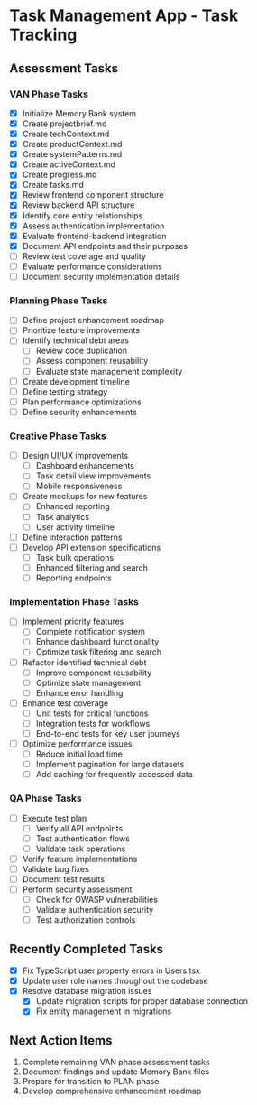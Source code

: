 # Task Management App - Task Tracking

## Assessment Tasks

### VAN Phase Tasks
- [x] Initialize Memory Bank system
- [x] Create projectbrief.md
- [x] Create techContext.md
- [x] Create productContext.md
- [x] Create systemPatterns.md
- [x] Create activeContext.md
- [x] Create progress.md
- [x] Create tasks.md
- [x] Review frontend component structure
- [x] Review backend API structure
- [x] Identify core entity relationships
- [x] Assess authentication implementation
- [x] Evaluate frontend-backend integration
- [x] Document API endpoints and their purposes
- [ ] Review test coverage and quality
- [ ] Evaluate performance considerations
- [ ] Document security implementation details

### Planning Phase Tasks
- [ ] Define project enhancement roadmap
- [ ] Prioritize feature improvements
- [ ] Identify technical debt areas
  - [ ] Review code duplication
  - [ ] Assess component reusability
  - [ ] Evaluate state management complexity
- [ ] Create development timeline
- [ ] Define testing strategy
- [ ] Plan performance optimizations
- [ ] Define security enhancements

### Creative Phase Tasks
- [ ] Design UI/UX improvements
  - [ ] Dashboard enhancements
  - [ ] Task detail view improvements
  - [ ] Mobile responsiveness
- [ ] Create mockups for new features
  - [ ] Enhanced reporting
  - [ ] Task analytics
  - [ ] User activity timeline
- [ ] Define interaction patterns
- [ ] Develop API extension specifications
  - [ ] Task bulk operations
  - [ ] Enhanced filtering and search
  - [ ] Reporting endpoints

### Implementation Phase Tasks
- [ ] Implement priority features
  - [ ] Complete notification system
  - [ ] Enhance dashboard functionality
  - [ ] Optimize task filtering and search
- [ ] Refactor identified technical debt
  - [ ] Improve component reusability
  - [ ] Optimize state management
  - [ ] Enhance error handling
- [ ] Enhance test coverage
  - [ ] Unit tests for critical functions
  - [ ] Integration tests for workflows
  - [ ] End-to-end tests for key user journeys
- [ ] Optimize performance issues
  - [ ] Reduce initial load time
  - [ ] Implement pagination for large datasets
  - [ ] Add caching for frequently accessed data

### QA Phase Tasks
- [ ] Execute test plan
  - [ ] Verify all API endpoints
  - [ ] Test authentication flows
  - [ ] Validate task operations
- [ ] Verify feature implementations
- [ ] Validate bug fixes
- [ ] Document test results
- [ ] Perform security assessment
  - [ ] Check for OWASP vulnerabilities
  - [ ] Validate authentication security
  - [ ] Test authorization controls

## Recently Completed Tasks
- [x] Fix TypeScript user property errors in Users.tsx
- [x] Update user role names throughout the codebase
- [x] Resolve database migration issues
  - [x] Update migration scripts for proper database connection
  - [x] Fix entity management in migrations

## Next Action Items
1. Complete remaining VAN phase assessment tasks
2. Document findings and update Memory Bank files
3. Prepare for transition to PLAN phase
4. Develop comprehensive enhancement roadmap 